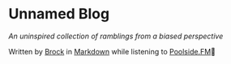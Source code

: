 # Unnamed Blog

_An uninspired collection of ramblings from a biased perspective_

Written by [Brock](/whoami) in [Markdown](https://en.wikipedia.org/wiki/Markdown) while listening to [Poolside.FM](https://poolside.fm)🍹
